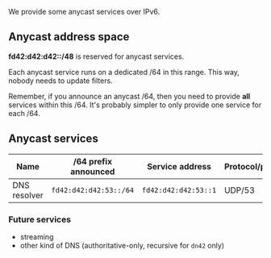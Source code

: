 We provide some anycast services over IPv6.

## Anycast address space

**fd42:d42:d42::/48** is reserved for anycast services.

Each anycast service runs on a dedicated /64 in this range.  This way, nobody needs to update filters.

Remember, if you announce an anycast /64, then you need to provide **all** services within this /64. It's probably simpler to only provide one service for each /64.

## Anycast services

| **Name** | **/64 prefix announced** | **Service address** | **Protocol/port** | 
|----------|-------------------------|---------------------|-------------------|
| DNS resolver | `fd42:d42:d42:53::/64` | `fd42:d42:d42:53::1` | UDP/53 |

### Future services

- streaming
- other kind of DNS (authoritative-only, recursive for `dn42` only)